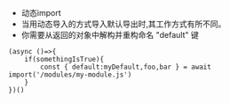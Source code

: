 * 动态import
* 当用动态导入的方式导入默认导出时,其工作方式有所不同。
* 你需要从返回的对象中解构并重构命名 "default" 键

```
(async ()=>{
    if(somethingIsTrue){
        const { default:myDefault,foo,bar } = await import('/modules/my-module.js')
    }
})()

```
